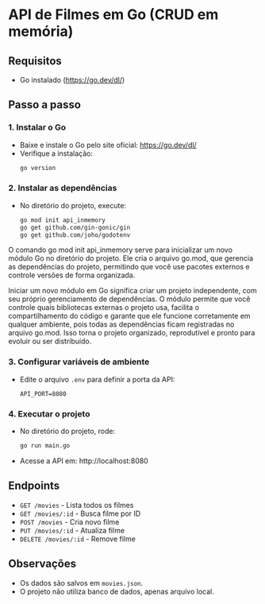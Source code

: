# API de Filmes em Go (CRUD em memória)

## Requisitos
- Go instalado (https://go.dev/dl/)

## Passo a passo

### 1. Instalar o Go
- Baixe e instale o Go pelo site oficial: https://go.dev/dl/
- Verifique a instalação:
  ```bash
  go version
  ```

### 2. Instalar as dependências
- No diretório do projeto, execute:
  ```bash
  go mod init api_inmemory
  go get github.com/gin-gonic/gin
  go get github.com/joho/godotenv
  ```

O comando go mod init api_inmemory serve para inicializar um novo módulo Go no diretório do projeto. Ele cria o arquivo go.mod, que gerencia as dependências do projeto, permitindo que você use pacotes externos e controle versões de forma organizada.

Iniciar um novo módulo em Go significa criar um projeto independente, com seu próprio gerenciamento de dependências. O módulo permite que você controle quais bibliotecas externas o projeto usa, facilita o compartilhamento do código e garante que ele funcione corretamente em qualquer ambiente, pois todas as dependências ficam registradas no arquivo go.mod. Isso torna o projeto organizado, reprodutível e pronto para evoluir ou ser distribuído.

### 3. Configurar variáveis de ambiente
- Edite o arquivo `.env` para definir a porta da API:
  ```env
  API_PORT=8080
  ```

### 4. Executar o projeto
- No diretório do projeto, rode:
  ```bash
  go run main.go
  ```
- Acesse a API em: http://localhost:8080

## Endpoints
- `GET /movies` - Lista todos os filmes
- `GET /movies/:id` - Busca filme por ID
- `POST /movies` - Cria novo filme
- `PUT /movies/:id` - Atualiza filme
- `DELETE /movies/:id` - Remove filme

## Observações
- Os dados são salvos em `movies.json`.
- O projeto não utiliza banco de dados, apenas arquivo local.
